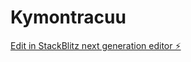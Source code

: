 # Kymontracuu

[Edit in StackBlitz next generation editor ⚡️](https://stackblitz.com/~/github.com/tranletatphong1995/Kymontracuu)